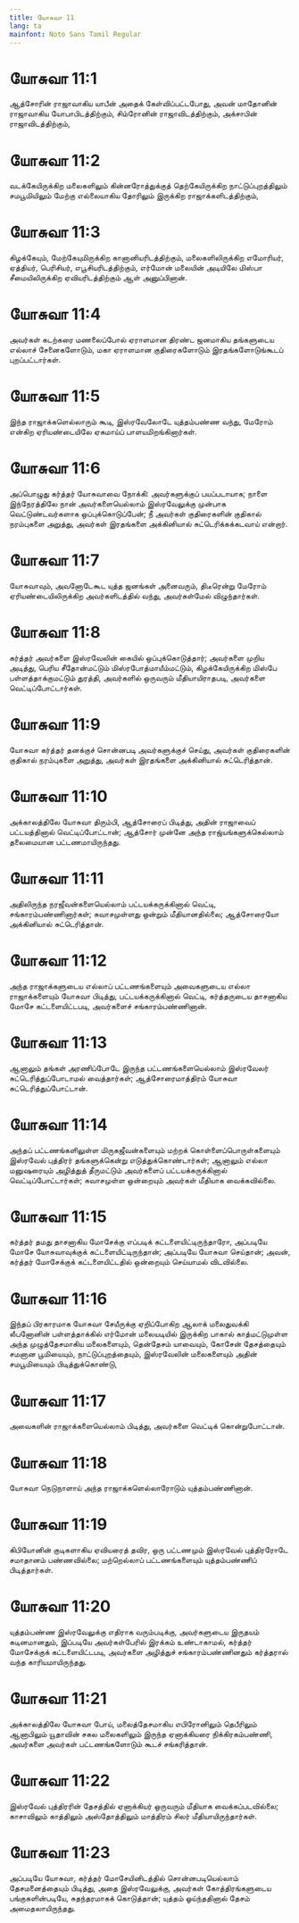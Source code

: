 ```yaml
---
title: யோசுவா 11
lang: ta
mainfont: Noto Sans Tamil Regular
---
```


# யோசுவா 11:1

ஆத்சோரின் ராஜாவாகிய யாபீன் அதைக் கேள்விப்பட்டபோது, அவன் மாதோனின் ராஜாவாகிய யோபாபிடத்திற்கும், சிம்ரோனின் ராஜாவிடத்திற்கும், அக்சாபின் ராஜாவிடத்திற்கும்,

# யோசுவா 11:2

வடக்கேயிருக்கிற மலைகளிலும் கின்னரோத்துக்குத் தெற்கேயிருக்கிற நாட்டுப்புறத்திலும் சமபூமியிலும் மேற்கு எல்லையாகிய தோரிலும் இருக்கிற ராஜாக்களிடத்திற்கும்,

# யோசுவா 11:3

கிழக்கேயும், மேற்கேயுமிருக்கிற கானானியரிடத்திற்கும், மலைகளிலிருக்கிற எமோரியர், ஏத்தியர், பெரிசியர், எபூசியரிடத்திற்கும், எர்மோன் மலையின் அடியிலே மிஸ்பா சீமையிலிருக்கிற ஏவியரிடத்திற்கும் ஆள் அனுப்பினான்.

# யோசுவா 11:4

அவர்கள் கடற்கரை மணலைப்போல் ஏராளமான திரண்ட ஜனமாகிய தங்களுடைய எல்லாச் சேனைகளோடும், மகா ஏராளமான குதிரைகளோடும் இரதங்களோடுங்கூடப் புறப்பட்டார்கள்.

# யோசுவா 11:5

இந்த ராஜாக்களெல்லாரும் கூடி, இஸ்ரவேலோடே யுத்தம்பண்ண வந்து, மேரோம் என்கிற ஏரியண்டையிலே ஏகமாய்ப் பாளயமிறங்கினார்கள்.

# யோசுவா 11:6

அப்பொழுது கர்த்தர் யோசுவாவை நோக்கி: அவர்களுக்குப் பயப்படாயாக; நாளை இந்நேரத்திலே நான் அவர்களையெல்லாம் இஸ்ரவேலுக்கு முன்பாக வெட்டுண்டவர்களாக ஒப்புக்கொடுப்பேன்; நீ அவர்கள் குதிரைகளின் குதிகால் நரம்புகளை அறுத்து, அவர்கள் இரதங்களை அக்கினியால் சுட்டெரிக்கக்கடவாய் என்றார்.

# யோசுவா 11:7

யோசுவாவும், அவனோடேகூட யுத்த ஜனங்கள் அனைவரும், திடீரென்று மேரோம் ஏரியண்டையிலிருக்கிற அவர்களிடத்தில் வந்து, அவர்கள்மேல் விழுந்தார்கள்.

# யோசுவா 11:8

கர்த்தர் அவர்களை இஸ்ரவேலின் கையில் ஒப்புக்கொடுத்தார்; அவர்களை முறிய அடித்து, பெரிய சீதோன்மட்டும் மிஸ்ரபோத்மாயீம்மட்டும், கிழக்கேயிருக்கிற மிஸ்பே பள்ளத்தாக்குமட்டும் துரத்தி, அவர்களில் ஒருவரும் மீதியாயிராதபடி, அவர்களை வெட்டிப்போட்டார்கள்.

# யோசுவா 11:9

யோசுவா கர்த்தர் தனக்குச் சொன்னபடி அவர்களுக்குச் செய்து, அவர்கள் குதிரைகளின் குதிகால் நரம்புகளை அறுத்து, அவர்கள் இரதங்களை அக்கினியால் சுட்டெரித்தான்.

# யோசுவா 11:10

அக்காலத்திலே யோசுவா திரும்பி, ஆத்சோரைப் பிடித்து, அதின் ராஜாவைப் பட்டயத்தினால் வெட்டிப்போட்டான்; ஆத்சோர் முன்னே அந்த ராஜ்யங்களுக்கெல்லாம் தலைமையான பட்டணமாயிருந்தது.

# யோசுவா 11:11

அதிலிருந்த நரஜீவன்களையெல்லாம் பட்டயக்கருக்கினால் வெட்டி, சங்காரம்பண்ணினார்கள்; சுவாசமுள்ளது ஒன்றும் மீதியானதில்லை; ஆத்சோரையோ அக்கினியால் சுட்டெரித்தான்.

# யோசுவா 11:12

அந்த ராஜாக்களுடைய எல்லாப் பட்டணங்களையும் அவைகளுடைய எல்லா ராஜாக்களையும் யோசுவா பிடித்து, பட்டயக்கருக்கினால் வெட்டி, கர்த்தருடைய தாசனாகிய மோசே கட்டளையிட்டபடி, அவர்களைச் சங்காரம்பண்ணினான்.

# யோசுவா 11:13

ஆனாலும் தங்கள் அரணிப்போடே இருந்த பட்டணங்களையெல்லாம் இஸ்ரவேலர் சுட்டெரித்துப்போடாமல் வைத்தார்கள்; ஆத்சோரைமாத்திரம் யோசுவா சுட்டெரித்துப்போட்டான்.

# யோசுவா 11:14

அந்தப் பட்டணங்களிலுள்ள மிருகஜீவன்களையும் மற்றக் கொள்ளைப்பொருள்களையும் இஸ்ரவேல் புத்திரர் தங்களுக்கென்று எடுத்துக்கொண்டார்கள்; ஆனாலும் எல்லா மனுஷரையும் அழித்துத் தீருமட்டும் அவர்களைப் பட்டயக்கருக்கினால் வெட்டிப்போட்டார்கள்; சுவாசமுள்ள ஒன்றையும் அவர்கள் மீதியாக வைக்கவில்லை.

# யோசுவா 11:15

கர்த்தர் தமது தாசனாகிய மோசேக்கு எப்படிக் கட்டளையிட்டிருந்தாரோ, அப்படியே மோசே யோசுவாவுக்குக் கட்டளையிட்டிருந்தான்; அப்படியே யோசுவா செய்தான்; அவன், கர்த்தர் மோசேக்குக் கட்டளையிட்டதில் ஒன்றையும் செய்யாமல் விடவில்லை.

# யோசுவா 11:16

இந்தப் பிரகாரமாக யோசுவா சேயீருக்கு ஏறிப்போகிற ஆலாக் மலைதுவக்கி லீபனோனின் பள்ளத்தாக்கில் எர்மோன் மலையடியில் இருக்கிற பாகால் காத்மட்டுமுள்ள அந்த முழுத்தேசமாகிய மலைகளையும், தென்தேசம் யாவையும், கோசேன் தேசத்தையும் சமனான பூமியையும், நாட்டுப்புறத்தையும், இஸ்ரவேலின் மலைகளையும் அதின் சமபூமியையும் பிடித்துக்கொண்டு,

# யோசுவா 11:17

அவைகளின் ராஜாக்களையெல்லாம் பிடித்து, அவர்களை வெட்டிக் கொன்றுபோட்டான்.

# யோசுவா 11:18

யோசுவா நெடுநாளாய் அந்த ராஜாக்களெல்லாரோடும் யுத்தம்பண்ணினான்.

# யோசுவா 11:19

கிபியோனின் குடிகளாகிய ஏவியரைத் தவிர, ஒரு பட்டணமும் இஸ்ரவேல் புத்திரரோடே சமாதானம் பண்ணவில்லை; மற்றெல்லாப் பட்டணங்களையும் யுத்தம்பண்ணிப் பிடித்தார்கள்.

# யோசுவா 11:20

யுத்தம்பண்ண இஸ்ரவேலுக்கு எதிராக வரும்படிக்கு, அவர்களுடைய இருதயம் கடினமானதும், இப்படியே அவர்கள்பேரில் இரக்கம் உண்டாகாமல், கர்த்தர் மோசேக்குக் கட்டளையிட்டபடி, அவர்களை அழித்துச் சங்காரம்பண்ணினதும் கர்த்தரால் வந்த காரியமாயிருந்தது.

# யோசுவா 11:21

அக்காலத்திலே யோசுவா போய், மலைத்தேசமாகிய எபிரோனிலும் தெபீரிலும் ஆனாபிலும் யூதாவின் சகல மலைகளிலும் இருந்த ஏனாக்கியரை நிக்கிரகம்பண்ணி, அவர்களை அவர்கள் பட்டணங்களோடும் கூடச் சங்கரித்தான்.

# யோசுவா 11:22

இஸ்ரவேல் புத்திரரின் தேசத்தில் ஏனாக்கியர் ஒருவரும் மீதியாக வைக்கப்படவில்லை; காசாவிலும் காத்திலும் அஸ்தோத்திலும் மாத்திரம் சிலர் மீதியாயிருந்தார்கள்.

# யோசுவா 11:23

அப்படியே யோசுவா, கர்த்தர் மோசேயினிடத்தில் சொன்னபடியெல்லாம் தேசமனைத்தையும் பிடித்து, அதை இஸ்ரவேலுக்கு, அவர்கள் கோத்திரங்களுடைய பங்குகளின்படியே, சுதந்தரமாகக் கொடுத்தான்; யுத்தம் ஓய்ந்ததினால் தேசம் அமைதலாயிருந்தது.

